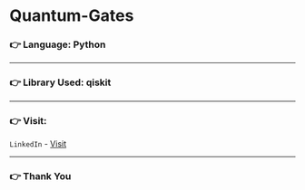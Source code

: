 # Quantum-Gates

### 👉 Language: Python

---

### 👉 Library Used: qiskit

---

### 👉 Visit:

`LinkedIn` - [Visit](https://linkedin.com/in/anshmnsoni)

---

### 👉 Thank You
